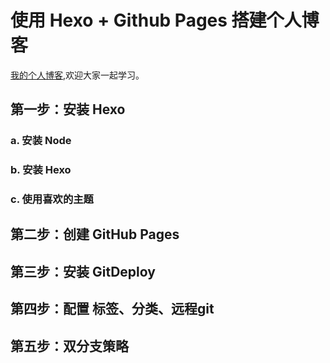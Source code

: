 # 使用 Hexo + Github Pages 搭建个人博客

[我的个人博客](https://luokaiii.github.io/),欢迎大家一起学习。

## 第一步：安装 Hexo

### a. 安装 Node

### b. 安装 Hexo

### c. 使用喜欢的主题

## 第二步：创建 GitHub Pages

## 第三步：安装 GitDeploy

## 第四步：配置 标签、分类、远程git

## 第五步：双分支策略